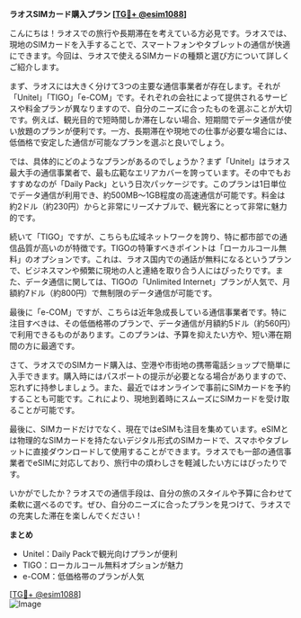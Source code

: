**ラオスSIMカード購入プラン [[TG💪+ @esim1088](https://t.me/s/esim1088)]**

こんにちは！ラオスでの旅行や長期滞在を考えている方必見です。ラオスでは、現地のSIMカードを入手することで、スマートフォンやタブレットの通信が快適にできます。今回は、ラオスで使えるSIMカードの種類と選び方について詳しくご紹介します。

まず、ラオスには大きく分けて3つの主要な通信事業者が存在します。それが「Unitel」「TIGO」「e-COM」です。それぞれの会社によって提供されるサービスや料金プランが異なりますので、自分のニーズに合ったものを選ぶことが大切です。例えば、観光目的で短時間しか滞在しない場合、短期間でデータ通信が使い放題のプランが便利です。一方、長期滞在や現地での仕事が必要な場合には、低価格で安定した通信が可能なプランを選ぶと良いでしょう。

では、具体的にどのようなプランがあるのでしょうか？まず「Unitel」はラオス最大手の通信事業者で、最も広範なエリアカバーを誇っています。その中でもおすすめなのが「Daily Pack」という日次パッケージです。このプランは1日単位でデータ通信が利用でき、約500MB～1GB程度の高速通信が可能です。料金は約2ドル（約230円）からと非常にリーズナブルで、観光客にとって非常に魅力的です。

続いて「TIGO」ですが、こちらも広域ネットワークを誇り、特に都市部での通信品質が高いのが特徴です。TIGOの特筆すべきポイントは「ローカルコール無料」のオプションです。これは、ラオス国内での通話が無料になるというプランで、ビジネスマンや頻繁に現地の人と連絡を取り合う人にはぴったりです。また、データ通信に関しては、TIGOの「Unlimited Internet」プランが人気で、月額約7ドル（約800円）で無制限のデータ通信が可能です。

最後に「e-COM」ですが、こちらは近年急成長している通信事業者です。特に注目すべきは、その低価格帯のプランで、データ通信が月額約5ドル（約560円）で利用できるものがあります。このプランは、予算を抑えたい方や、短い滞在期間の方に最適です。

さて、ラオスでのSIMカード購入は、空港や市街地の携帯電話ショップで簡単に入手できます。購入時にはパスポートの提示が必要となる場合がありますので、忘れずに持参しましょう。また、最近ではオンラインで事前にSIMカードを予約することも可能です。これにより、現地到着時にスムーズにSIMカードを受け取ることが可能です。

最後に、SIMカードだけでなく、現在ではeSIMも注目を集めています。eSIMとは物理的なSIMカードを持たないデジタル形式のSIMカードで、スマホやタブレットに直接ダウンロードして使用することができます。ラオスでも一部の通信事業者でeSIMに対応しており、旅行中の煩わしさを軽減したい方にはぴったりです。

いかがでしたか？ラオスでの通信手段は、自分の旅のスタイルや予算に合わせて柔軟に選べるのです。ぜひ、自分のニーズに合ったプランを見つけて、ラオスでの充実した滞在を楽しんでください！

**まとめ**
- Unitel：Daily Packで観光向けプランが便利
- TIGO：ローカルコール無料オプションが魅力
- e-COM：低価格帯のプランが人気

[[TG💪+ @esim1088](https://t.me/s/esim1088)]  
![Image](https://i.postimg.cc/Y0z9fWf4/image.png)